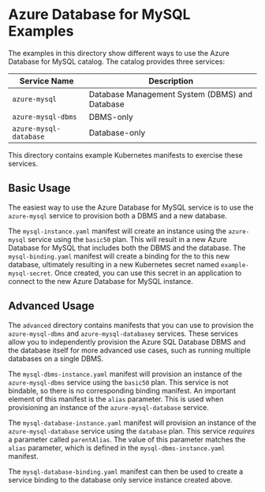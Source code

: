 # Azure Database for MySQL Examples

The examples in this directory show different ways to use the Azure Database for MySQL catalog. The catalog provides three services:

| Service Name | Description |
|--------------|-------------|
| `azure-mysql` | Database Management System (DBMS) and Database |
| `azure-mysql-dbms` | DBMS-only |
| `azure-mysql-database` | Database-only |

This directory contains example Kubernetes manifests to exercise these services.

## Basic Usage

The easiest way to use the Azure Database for MySQL service is to use the `azure-mysql` service to provision both a DBMS and a new database.

The `mysql-instance.yaml` manifest will create an instance using the `azure-mysql` service using the `basic50` plan. This will result in a new Azure Database for MySQL that includes both the DBMS and the database. The `mysql-binding.yaml` manifest will create a binding for the to this new database, ultimately resulting in a new Kubernetes secret named `example-mysql-secret`. Once created, you can use this secret in an application to connect to the new Azure Database for MySQL instance.

## Advanced Usage

The `advanced` directory contains manifests that you can use to provision the `azure-mysql-dbms` and `azure-mysql-databasey` services. These services allow you to independently provision the Azure SQL Database DBMS and the database itself for more advanced use cases, such as running multiple databases on a single DBMS.

The `mysql-dbms-instance.yaml` manifest will provision an instance of the `azure-mysql-dbms` service using the `basic50` plan. This service is not bindable, so there is no corresponding binding manifest. An important element of this manifest is the `alias` parameter. This is used when provisioning an instance of the `azure-mysql-database` service.

The `mysql-database-instance.yaml` manifest will provision an instance of the `azure-mysql-database` service using the `database` plan. This service *requires* a parameter called `parentAlias`. The value of this parameter matches the `alias` parameter,  which is defined in the `mysql-dbms-instance.yaml` manifest.

The `mysql-database-binding.yaml` manifest can then be used to create a service binding to the database only service instance created above.
